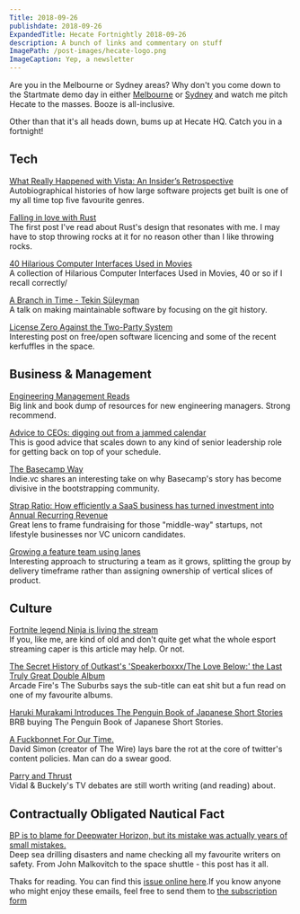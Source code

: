 ```yaml
---
Title: 2018-09-26
publishdate: 2018-09-26
ExpandedTitle: Hecate Fortnightly 2018-09-26
description: A bunch of links and commentary on stuff
ImagePath: /post-images/hecate-logo.png
ImageCaption: Yep, a newsletter
---
```

Are you in the Melbourne or Sydney areas? Why don't you come down to the Startmate demo day in either [Melbourne](https://events.humanitix.com.au/startmate-demo-day-melbourne) or [Sydney](https://events.humanitix.com.au/copy-of-startmate-demo-day-sydney) and watch me pitch Hecate to the masses. Booze is all-inclusive.

Other than that it's all heads down, bums up at Hecate HQ. Catch you in a fortnight!

## Tech

[What Really Happened with Vista: An Insider’s Retrospective](https://medium.com/@benbob/what-really-happened-with-vista-an-insiders-retrospective-f713ee77c239)<br>
Autobiographical histories of how large software projects get built is one of my all time top five favourite genres.

[Falling in love with Rust](http://dtrace.org/blogs/bmc/2018/09/18/falling-in-love-with-rust/)<br>
The first post I've read about Rust's design that resonates with me. I may have to stop throwing rocks at it for no reason other than I like throwing rocks.

[40 Hilarious Computer Interfaces Used in Movies](http://www.topdesignmag.com/40-hilarious-computer-interfaces-used-in-movies/)<br>
A collection of Hilarious Computer Interfaces Used in Movies, 40 or so if I recall correctly/

[A Branch in Time - Tekin Süleyman](https://vimeo.com/280579162)<br>
A talk on making maintainable software by focusing on the git history.

[License Zero Against the Two-Party System](https://blog.licensezero.com/2018/09/16/two-party.html)<br>
Interesting post on free/open software licencing and some of the recent kerfuffles in the space.

## Business & Management

[Engineering Management Reads](http://lenareinhard.com/engineering-management-reads/)<br>
Big link and book dump of resources for new engineering managers. Strong recommend.

[Advice to CEOs: digging out from a jammed calendar](https://blog.chaddickerson.com/2018/09/13/advice-to-ceos-digging-out-from-a-jammed-calendar/)<br>
This is good advice that scales down to any kind of senior leadership role for getting back on top of your schedule.

[The Basecamp Way](https://medium.com/@bryce/the-basecamp-way-1797ee6c1673)<br>
Indie.vc shares an interesting take on why Basecamp's story has become divisive in the bootstrapping community.

[Strap Ratio: How efficiently a SaaS business has turned investment into Annual Recurring Revenue](https://rsvp.customer.io/strap-ratio-how-efficiently-a-saas-business-has-turned-investment-into-annual-recurring-revenue-49452d4f8890)<br>
Great lens to frame fundraising for those "middle-way" startups, not lifestyle businesses nor VC unicorn candidates.

[Growing a feature team using lanes](https://medium.com/teads-engineering/growing-a-feature-team-using-lanes-2e50d5521006)<br>
Interesting approach to structuring a team as it grows, splitting the group by delivery timeframe rather than assigning ownership of vertical slices of product.

## Culture

[Fortnite legend Ninja is living the stream](http://www.espn.com/espn/feature/story/_/id/24710688/fortnite-legend-ninja-living-stream)<br>
If you, like me, are kind of old and don't quite get what the whole esport streaming caper is this article may help. Or not.

[The Secret History of Outkast's 'Speakerboxxx/The Love Below:' the Last Truly Great Double Album](http://www.okayplayer.com/music/making-of-outkast-speakerboxxx-the-love-below.html)<br>
Arcade Fire's The Suburbs says the sub-title can eat shit but a fun read on one of my favourite albums. 

[Haruki Murakami Introduces The Penguin Book of Japanese Short Stories](https://lithub.com/haruki-murakami-a-brief-history-of-japanese-short-fiction-according-to-me/?single=true)<br>
BRB buying The Penguin Book of Japanese Short Stories.

[A Fuckbonnet For Our Time.](https://davidsimon.com/a-fuckbonnet-for-our-time/)<br>
David Simon (creator of The Wire) lays bare the rot at the core of twitter's content policies. Man can do a swear good.

[Parry and Thrust](https://www.laphamsquarterly.org/rivalry-feud/parry-and-thrust)<br>
Vidal & Buckely's TV debates are still worth writing (and reading) about.

## Contractually Obligated Nautical Fact

[BP is to blame for Deepwater Horizon, but its mistake was actually years of small mistakes.](http://www.slate.com/articles/health_and_science/science/2016/09/bp_is_to_blame_for_deepwater_horizon_but_its_mistake_was_actually_years.html)<br>
Deep sea drilling disasters and name checking all my favourite writers on safety. From John Malkovitch to the space shuttle - this post has it all.

Thaks for reading. You can find this [issue online here](https://hecate.co/newsletter/2018-09-25).If you know anyone who might enjoy these emails, feel free to send them to [the subscription form](https://emailoctopus.com/lists/5eac411b-30c7-11e8-a3c9-06b79b628af2/forms/subscribe)

